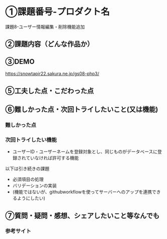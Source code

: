# ①課題番号-プロダクト名

課題8-ユーザー情報編集・削除機能追加

## ②課題内容（どんな作品か）



## ③DEMO
https://snowtapir22.sakura.ne.jp/gs08-php3/

## ⑤工夫した点・こだわった点


## ⑥難しかった点・次回トライしたいこと(又は機能)

### 難しかった点


### 次回トライしたい機能
- ユーザーID・ユーザーネームを登録対象とし、同じものがデータベースに登録されていなければ許可する機能

以下は引き続きの課題
- 必須項目の処理
- バリデーションの実装
- (機能ではないが、githubworkflowを使ってサーバーへのアップを連携できるようにしたい)

## ⑦質問・疑問・感想、シェアしたいこと等なんでも
### 参考サイト
 
 